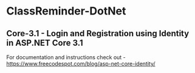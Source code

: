 # ClassReminder-DotNet
## Core-3.1 - Login and Registration using Identity in ASP.NET Core 3.1
For documentation and instructions check out  - https://www.freecodespot.com/blog/asp-net-core-identity/
